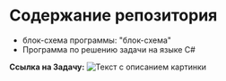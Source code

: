 # Содержание репозитория
* блок-схема программы: "блок-схема"
* Программа по решению задачи на языке C#

**Ссылка на Задачу:**
![Текст с описанием картинки](https://gbcdn.mrgcdn.ru/uploads/asset/4283449/attachment/1251e74b703108ee483caaa98787097d.png)

